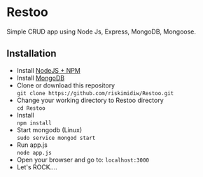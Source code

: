 # Restoo
Simple CRUD app using Node Js, Express, MongoDB, Mongoose. <br>

## Installation
- Install [NodeJS + NPM](https://nodejs.org/en/) <br>
- Install [MongoDB](https://www.mongodb.com/) <br>
- Clone or download this repository <br>
`git clone https://github.com/riskimidiw/Restoo.git`
- Change your working directory to Restoo directory<br>
`cd Restoo`
- Install <br>
`npm install`
- Start mongodb (Linux) <br>
`sudo service mongod start`
- Run app.js <br>
`node app.js`
- Open your browser and go to:
`localhost:3000`
- Let's ROCK....


